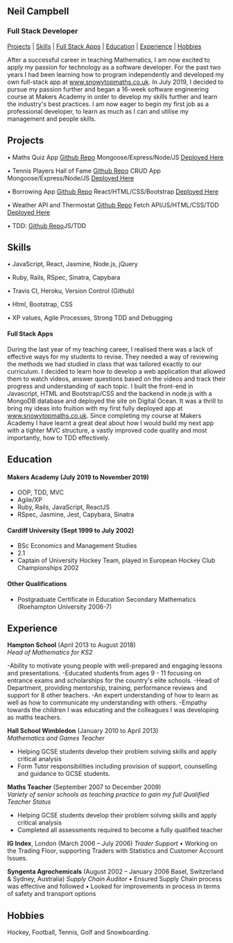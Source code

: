 ## Neil Campbell
### Full Stack Developer
[Projects](#Projects) | [Skills](#Skills) | [Full Stack Apps](#Full-Stack-Apps) | [Education](#Education) | [Experience](#Experience) | [Hobbies](#Hobbies)

After a successful career in teaching Mathematics, I am now excited to apply my passion for technology as a software developer. For the past two years I had been learning how to program independently and developed my own full-stack app at www.snowytopmaths.co.uk. In July 2019, I decided to pursue my passion further and began a 16-week software engineering course at Makers Academy in order to develop my skills further and learn the industry's best practices. I am now eager to begin my first job as a professional developer, to learn as much as I can and utilise my management and people skills.

## Projects

•	Maths Quiz App [Github Repo](https://github.com/neilcam4/snowy_top_maths) Mongoose/Express/Node/JS [Deployed Here](www.snowytopmaths.co.uk)

•	Tennis Players Hall of Fame [Github Repo]() CRUD App Mongoose/Express/Node/JS [Deployed Here]()

•	Borrowing App [Github Repo](https://github.com/neilcam4/ConsumeLess-frontend) React/HTML/CSS/Bootstrap [Deployed Here](http://infinite-waters-48339.herokuapp.com/)

•	Weather API and Thermostat [Github Repo](https://github.com/neilcam4/thermostat-new) Fetch API/JS/HTML/CSS/TDD [Deployed Here](http://pure-meadow-00554.herokuapp.com/)

•	TDD:  [Github Repo](https://github.com/neilcam4/thermostat-new)JS/TDD 


## Skills

•	JavaScript, React, Jasmine, Node.js, jQuery

•	Ruby, Rails, RSpec, Sinatra, Capybara

•	Travis CI, Heroku, Version Control (Github)

•	Html, Bootstrap, CSS

•	XP values, Agile Processes, Strong TDD and Debugging


#### Full Stack Apps

During the last year of my teaching career, I realised there was a lack of effective ways for my students to revise. They needed a way of reviewing the methods we had studied in class that was tailored exactly to our curriculum. I decided to learn how to develop a web application that allowed them to watch videos, answer questions based on the videos and track their progress and understanding of each topic. I built the front-end in Javascript, HTML and Bootstrap/CSS and the backend in node.js with a MongoDB database and deployed the site on Digital Ocean. 
	It was a thrill to bring my ideas into fruition with my first fully deployed app at www.snowytopmaths.co.uk. Since completing my course at Makers Academy I have learnt a great deal about how I would build my next app with a tighter MVC structure, a vastly improved code quality and most importantly, how to TDD effectively.


## Education

#### Makers Academy (July 2019 to November 2019)

- OOP, TDD, MVC
- Agile/XP
- Ruby, Rails, JavaScript, ReactJS
- RSpec, Jasmine, Jest, Capybara, Sinatra

#### Cardiff University (Sept 1999 to July 2002)

- BSc Economics and Management Studies
- 2.1
- Captain of University Hockey Team, played in European Hockey Club Championships 2002

#### Other Qualifications
- Postgraduate Certificate in Education Secondary Mathematics (Roehampton University 2006-7)

## Experience

**Hampton School** (April 2013 to August 2018)    
*Head of Mathematics for KS2*  

-Ability to motivate young people with well-prepared and engaging lessons and presentations.
-Educated students from ages 9 - 11 focusing on entrance exams and scholarships for the country's elite schools.
-Head of Department, providing mentorship, training, performance reviews and support for 8 other teachers.
-An expert understanding of how to learn as well as how to communicate my understanding with others.
-Empathy towards the children I was educating and the colleagues I was developing as maths teachers.

**Hall School Wimbledon** (January 2010 to April 2013)   
*Mathematics and Games Teacher*  
- Helping GCSE students develop their problem solving skills and apply critical analysis
- Form Tutor responsibilities including provision of support, counselling and guidance to GCSE students.

**Maths Teacher** (September 2007 to December 2009)   
*Variety of senior schools as teaching practice to gain my full Qualified Teacher Status*  
- Helping GCSE students develop their problem solving skills and apply critical analysis
- Completed all assessments required to become a fully qualified teacher

**IG Index**, London (March 2006 – July 2006)
*Trader Support*
•	Working on the Trading Floor, supporting Traders with Statistics and Customer Account Issues.

**Syngenta Agrochemicals** (August 2002 – January 2006 Basel, Switzerland & Sydney, Australia)
*Supply Chain Auditor*
•	Ensured Supply Chain process was effective and followed
•	Looked for improvements in process in terms of safety and transport options

## Hobbies

Hockey, Football, Tennis, Golf and Snowboarding.
